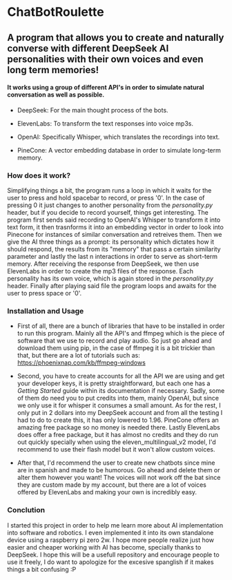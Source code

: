 # ChatBotRoulette
## A program that allows you to create and naturally converse with different DeepSeek AI personalities with their own voices and even long term memories! 

#### It works using a group of different API's in order to simulate natural conversation as well as possible. 

- DeepSeek: For the main thought process of the bots.
  
- ElevenLabs: To transform the text responses into voice mp3s.
  
- OpenAI: Specifically Whisper, which translates the recordings into text.
  
- PineCone: A vector embedding database in order to simulate long-term memory.

### How does it work?

Simplifying things a bit, the program runs a loop in which it waits for the user to press and hold spacebar to record, or press '0'. In the case of pressing 0 it just changes to another personality from the _personality.py_ header, but if you decide to record yourself, things get interesting. The program first sends said recording to OpenAI's Whisper to transform it into text form, it then trasnforms it into an embedding vector in order to look into Pinecone for instances of similar conversation and retreives them. Then we give the AI three things as a prompt: its personality which dictates how it should respond, the results from its "memory" that pass a certain similarity parameter and lastly the last n interactions in order to serve as short-term memory. After receiving the response from DeepSeek, we then use ElevenLabs in order to create the mp3 files of the response. Each personality has its own voice, which is again stored in the _personality.py_ header. Finally after playing said file the program loops and awaits for the user to press space or '0'.

### Installation and Usage
- First of all, there are a bunch of libraries that have to be installed in order to run this program. Mainly all the API's and ffmpeg which is the piece of software that we use to record and play audio. So just go ahead and download them using pip, in the case of ffmpeg it is a bit trickier than that, but there are a lot of tutorials such as: https://phoenixnap.com/kb/ffmpeg-windows
  
- Second, you have to create accounts for all the API we are using and get your developer keys, it is pretty straightforward, but each one has a _Getting Started_ guide within its documentation if necessary. Sadly, some of them do need you to put credits into them, mainly OpenAI, but since we only use it for whisper it consumes a small amount. As for the rest, I only put in 2 dollars into my DeepSeek account and from all the testing I had to do to create this, it has only lowered to 1.96. PineCone offers an amazing free package so no money is needed there. Lastly ElevenLabs does offer a free package, but it has almost no credits and they do run out quickly specially when using the eleven_multilingual_v2 model, I'd recommend to use their flash model but it won't allow custom voices.
  
- After that,  I'd recommend the user to create new chatbots since mine are in spanish and made to be humorous. Go ahead and delete them or alter them however you want! The voices will not work off the bat since they are custom made by my account, but there are a lot of voices offered by ElevenLabs and making your own is incredibly easy.

### Conclution
I started this project in order to help me learn more about AI implementation into software and robotics. I even implemented it into its own standalone device using a raspberry pi zero 2w. I hope more people realize just how easier and cheaper working with AI has become, specially thanks to DeepSeek. I hope this will be a usefull repository and encourage people to use it freely, I do want to apologize for the excesive spanglish if it makes things a bit confusing :P
